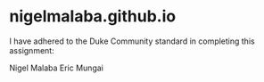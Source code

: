 # nigelmalaba.github.io

I have adhered to the Duke Community standard in completing this assignment:

Nigel Malaba
Eric Mungai 
